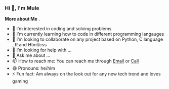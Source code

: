 ### Hi 👋, I'm Mule


**More about Me** .

- 🔭 l'm interested in coding and solving problems
- 🌱 I'm currently learning how to code in different programming langauges
- 👯 I’m looking to collaborate on any project based on Python, C language , R and Html/css 
- 🤔 I’m looking for help with ...
- 💬 Ask me about ...
- 📫 How to reach me: You can reach me through [Email](muleof2000@gmail.com) or [Call](+256776662314)
- 😄 Pronouns: he/him
- ⚡ Fun fact: Am always on the look out for any new tech trend and loves gaming

